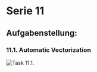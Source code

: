 # Serie 11

## Aufgabenstellung:

### 11.1. Automatic Vectorization


![Task 11.1.](https://github.com/rauschinger/hpc-repo/blob/main/11_Back_to_the_Compiler/11.1.png)